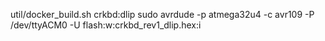 util/docker_build.sh  crkbd:dlip
sudo avrdude -p atmega32u4 -c avr109 -P /dev/ttyACM0 -U flash:w:crkbd_rev1_dlip.hex:i
